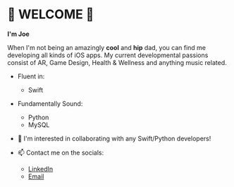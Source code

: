 # 👋 WELCOME 👋

**I'm Joe**

When I'm not being an amazingly **cool** and **hip** dad, you can find me developing all kinds of iOS apps.
My current developmental passions consist of AR, Game Design, Health & Wellness and anything music related. 

* Fluent in: 
  * Swift
  
* Fundamentally Sound:
  * Python
  * MySQL
  
- 👯 I'm interested in collaborating with any Swift/Python developers!

- 📫 Contact me on the socials:
  * [LinkedIn](https://www.linkedin.com/in/joseph-veverka/)
  * [Email](joeveverka89@gmail.com)

